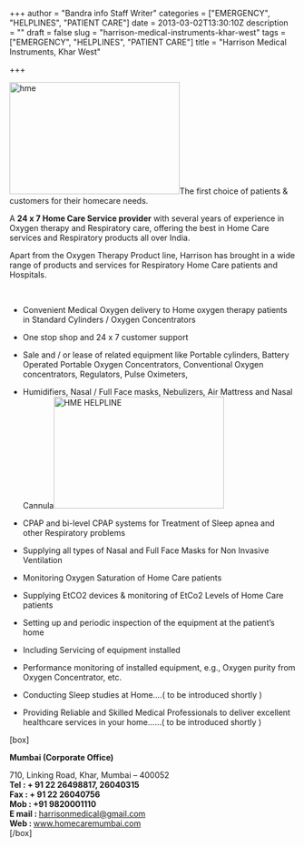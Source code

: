 +++
author = "Bandra info Staff Writer"
categories = ["EMERGENCY", "HELPLINES", "PATIENT CARE"]
date = 2013-03-02T13:30:10Z
description = ""
draft = false
slug = "harrison-medical-instruments-khar-west"
tags = ["EMERGENCY", "HELPLINES", "PATIENT CARE"]
title = "Harrison Medical Instruments, Khar West"

+++


<p><a href="https://i1.wp.com/bandra.info/wp-content/uploads/2013/04/hme.jpg?ssl=1"><img loading="lazy" class="size-medium wp-image-614 alignright" alt="hme" src="https://i1.wp.com/bandra.info/wp-content/uploads/2013/04/hme.jpg?resize=300%2C197&#038;ssl=1" width="300" height="197" srcset="https://i1.wp.com/bandra.info/wp-content/uploads/2013/04/hme.jpg?resize=300%2C197&amp;ssl=1 300w, https://i1.wp.com/bandra.info/wp-content/uploads/2013/04/hme.jpg?w=328&amp;ssl=1 328w" sizes="(max-width: 300px) 100vw, 300px" data-recalc-dims="1" /></a>The first choice of patients &amp; customers for their homecare needs.</p>
<p>A <strong>24 x 7 Home Care Service provider</strong> with several years of experience in Oxygen therapy and Respiratory care, offering the best in Home Care services and Respiratory products all over India.</p>
<p>Apart from the Oxygen Therapy Product line, Harrison has brought in a wide range of products and services for Respiratory Home Care patients and Hospitals.</p>
<p>&nbsp;</p>
<ul>
<li>Convenient Medical Oxygen delivery to Home oxygen therapy patients in Standard Cylinders / Oxygen Concentrators</li>
</ul>
<ul>
<li>One stop shop and 24 x 7 customer support</li>
</ul>
<ul>
<li>Sale and / or lease of related equipment like Portable cylinders, Battery Operated Portable Oxygen Concentrators, Conventional Oxygen concentrators, Regulators, Pulse Oximeters,</li>
</ul>
<ul>
<li>Humidifiers, Nasal / Full Face masks, Nebulizers, Air Mattress and Nasal Cannula<a href="https://i0.wp.com/bandra.info/wp-content/uploads/2013/04/HME-HELPLINE.jpg?ssl=1"><img loading="lazy" class="size-medium wp-image-615 alignright" alt="HME HELPLINE" src="https://i0.wp.com/bandra.info/wp-content/uploads/2013/04/HME-HELPLINE.jpg?resize=300%2C197&#038;ssl=1" width="300" height="197" srcset="https://i0.wp.com/bandra.info/wp-content/uploads/2013/04/HME-HELPLINE.jpg?resize=300%2C197&amp;ssl=1 300w, https://i0.wp.com/bandra.info/wp-content/uploads/2013/04/HME-HELPLINE.jpg?w=328&amp;ssl=1 328w" sizes="(max-width: 300px) 100vw, 300px" data-recalc-dims="1" /></a></li>
</ul>
<ul>
<li>CPAP and bi-level CPAP systems for Treatment of Sleep apnea and other Respiratory problems</li>
</ul>
<ul>
<li>Supplying all types of Nasal and Full Face Masks for Non Invasive Ventilation</li>
</ul>
<ul>
<li>Monitoring Oxygen Saturation of Home Care patients</li>
</ul>
<ul>
<li>Supplying EtCO2 devices &amp; monitoring of EtCo2 Levels of Home Care patients</li>
</ul>
<ul>
<li>Setting up and periodic inspection of the equipment at the patient&#8217;s home</li>
</ul>
<ul>
<li>Including Servicing of equipment installed</li>
</ul>
<ul>
<li>Performance monitoring of installed equipment, e.g., Oxygen purity from Oxygen Concentrator, etc.</li>
</ul>
<ul>
<li>Conducting Sleep studies at Home….( to be introduced shortly )</li>
</ul>
<ul>
<li>Providing Reliable and Skilled Medical Professionals to deliver excellent healthcare services in your home……( to be introduced shortly )</li>
</ul>
[box]
<p><b>Mumbai (Corporate Office)</b></p>
<div>710, Linking Road, Khar, Mumbai &#8211; 400052</div>
<div></div>
<div><strong>Tel : + 91 22 26498817, 26040315</strong></div>
<div><strong>Fax : + 91 22 26040756</strong></div>
<div><strong>Mob : +91 9820001110</strong></div>
<div></div>
<div><strong>E mail : </strong><a href="mailto:harrisonmedical@gmail.com">harrisonmedical@gmail.com</a></div>
<div><strong>Web : </strong><a href="https://www.homecaremumbai.com/www.homecaremumbai.com" target="_blank">www.homecaremumbai.com</a></div>
<div>[/box]</div>




